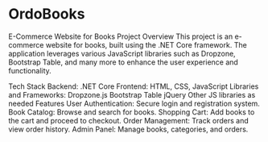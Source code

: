 # OrdoBooks
E-Commerce Website for Books
Project Overview
This project is an e-commerce website for books, built using the .NET Core framework. The application leverages various JavaScript libraries such as Dropzone, Bootstrap Table, and many more to enhance the user experience and functionality.

Tech Stack
Backend: .NET Core
Frontend: HTML, CSS, JavaScript
Libraries and Frameworks:
Dropzone.js
Bootstrap Table
jQuery
Other JS libraries as needed
Features
User Authentication: Secure login and registration system.
Book Catalog: Browse and search for books.
Shopping Cart: Add books to the cart and proceed to checkout.
Order Management: Track orders and view order history.
Admin Panel: Manage books, categories, and orders.
